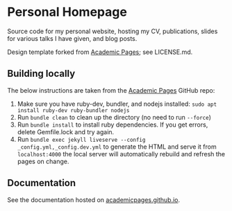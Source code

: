 # Personal Homepage

Source code for my personal website, hosting my CV, publications, slides for various talks
I have given, and blog posts.

Design template forked from [Academic Pages](https://github.com/academicpages/academicpages.github.io); see LICENSE.md.

## Building locally

The below instructions are taken from the [Academic
Pages](https://github.com/academicpages/academicpages.github.io) GitHub repo:

1. Make sure you have ruby-dev, bundler, and nodejs installed: `sudo apt install ruby-dev ruby-bundler nodejs`
1. Run `bundle clean` to clean up the directory (no need to run `--force`)
1. Run `bundle install` to install ruby dependencies. If you get errors, delete Gemfile.lock and try again.
1. Run `bundle exec jekyll liveserve --config _config.yml,_config.dev.yml` to generate the HTML and serve it from
   `localhost:4000` the local server will automatically rebuild and refresh the pages on change.

## Documentation

See the documentation hosted on [academicpages.github.io](https://academicpages.github.io/).

